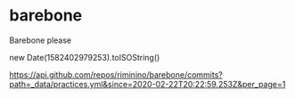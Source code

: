 # barebone
Barebone please

new Date(1582402979253).toISOString()

https://api.github.com/repos/riminino/barebone/commits?path=_data/practices.yml&since=2020-02-22T20:22:59.253Z&per_page=1
